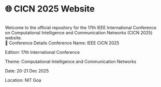 <h1>🌐 CICN 2025 Website</h1>
<br>
Welcome to the official repository for the 17th IEEE International Conference on Computational Intelligence and Communication Networks (CICN 2025) website.
<br>
📅 Conference Details
Conference Name: IEEE CICN 2025

Edition: 17th International Conference

Theme: Computational Intelligence and Communication Networks

Date: 20-21 Dec 2025

Location: NIT Goa


